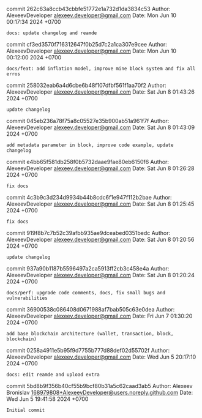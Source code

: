 commit 262c63a8ccb43cbbfe51772e1a732d1da3834c53
Author: AlexeevDeveloper <alexeev.developer@gmail.com>
Date:   Mon Jun 10 00:17:34 2024 +0700

    docs: update changelog and reamde

commit cf3ed3570f716312647f0b25d7c2a1ca307e9cee
Author: AlexeevDeveloper <alexeev.developer@gmail.com>
Date:   Mon Jun 10 00:12:00 2024 +0700

    docs/feat: add inflation model, improve mine block system and fix all erros

commit 258032eab6a4d6cbe6b48f107dfbf561f1aa70f2
Author: AlexeevDeveloper <alexeev.developer@gmail.com>
Date:   Sat Jun 8 01:43:26 2024 +0700

    update changelog

commit 045eb236a78f75a8c05527e35b900ab51a961f7f
Author: AlexeevDeveloper <alexeev.developer@gmail.com>
Date:   Sat Jun 8 01:43:09 2024 +0700

    add metadata parameter in block, improve code example, update changelog

commit e4bb65f581db258f0b5732daae9fae80eb6150f6
Author: AlexeevDeveloper <alexeev.developer@gmail.com>
Date:   Sat Jun 8 01:26:28 2024 +0700

    fix docs

commit 4c3b9c3d234d9934b44b8cdc6f1e947f112b2bae
Author: AlexeevDeveloper <alexeev.developer@gmail.com>
Date:   Sat Jun 8 01:25:45 2024 +0700

    fix docs

commit 919f8b7c7b52c39afbb935ae9dceabed0351bedc
Author: AlexeevDeveloper <alexeev.developer@gmail.com>
Date:   Sat Jun 8 01:20:56 2024 +0700

    update changelog

commit 937a90b1187b5596497a2ca5913ff2cb3c458e4a
Author: AlexeevDeveloper <alexeev.developer@gmail.com>
Date:   Sat Jun 8 01:20:24 2024 +0700

    docs/perf: upgrade code comments, docs, fix small bugs and vulnerabilities

commit 36900538c086408d0671988af7bab505c63e0dea
Author: AlexeevDeveloper <alexeev.developer@gmail.com>
Date:   Fri Jun 7 01:30:20 2024 +0700

    add base blockchain architecture (wallet, transaction, block, blockchain)

commit 0258a4911e5b95f9d7755b777d88def02d55702f
Author: AlexeevDeveloper <alexeev.developer@gmail.com>
Date:   Wed Jun 5 20:17:10 2024 +0700

    docs: edit reamde and upload extra

commit 5bd8b9f356b40cf55b9bcf80b31a5c62caad3ab5
Author: Alexeev Bronislav <168979808+AlexeevDeveloper@users.noreply.github.com>
Date:   Wed Jun 5 19:41:58 2024 +0700

    Initial commit
